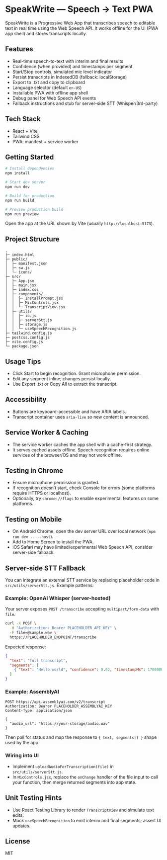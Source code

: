 # SpeakWrite — Speech → Text PWA

SpeakWrite is a Progressive Web App that transcribes speech to editable text in real time using the Web Speech API. It works offline for the UI (PWA app shell) and stores transcripts locally.

## Features
- Real-time speech-to-text with interim and final results
- Confidence (when provided) and timestamps per segment
- Start/Stop controls, simulated mic level indicator
- Persist transcripts in IndexedDB (fallback: localStorage)
- Export to .txt and copy to clipboard
- Language selector (default `en-US`)
- Installable PWA with offline app shell
- Debug panel for Web Speech API events
- Fallback instructions and stub for server-side STT (Whisper/3rd-party)

## Tech Stack
- React + Vite
- Tailwind CSS
- PWA: manifest + service worker

## Getting Started

```bash
# Install dependencies
npm install

# Start dev server
npm run dev

# Build for production
npm run build

# Preview production build
npm run preview
```

Open the app at the URL shown by Vite (usually `http://localhost:5173`).

## Project Structure

```
.
├─ index.html
├─ public/
│  ├─ manifest.json
│  ├─ sw.js
│  └─ icons/
├─ src/
│  ├─ App.jsx
│  ├─ main.jsx
│  ├─ index.css
│  ├─ components/
│  │  ├─ InstallPrompt.jsx
│  │  ├─ MicControls.jsx
│  │  └─ TranscriptView.jsx
│  ├─ utils/
│  │  ├─ io.js
│  │  ├─ serverStt.js
│  │  ├─ storage.js
│  │  └─ useSpeechRecognition.js
├─ tailwind.config.js
├─ postcss.config.js
├─ vite.config.js
└─ package.json
```

## Usage Tips
- Click Start to begin recognition. Grant microphone permission.
- Edit any segment inline; changes persist locally.
- Use Export .txt or Copy All to extract the transcript.

## Accessibility
- Buttons are keyboard-accessible and have ARIA labels.
- Transcript container uses `aria-live` so new content is announced.

## Service Worker & Caching
- The service worker caches the app shell with a cache-first strategy.
- It serves cached assets offline. Speech recognition requires online services of the browser/OS and may not work offline.

## Testing in Chrome
- Ensure microphone permission is granted.
- If recognition doesn’t start, check Console for errors (some platforms require HTTPS or localhost).
- Optionally, try `chrome://flags` to enable experimental features on some platforms.

## Testing on Mobile
- On Android Chrome, open the dev server URL over local network (`npm run dev -- --host`).
- Add to Home Screen to install the PWA.
- iOS Safari may have limited/experimental Web Speech API; consider server-side fallback.

## Server-side STT Fallback

You can integrate an external STT service by replacing placeholder code in `src/utils/serverStt.js`. Example patterns:

### Example: OpenAI Whisper (server-hosted)
Your server exposes `POST /transcribe` accepting `multipart/form-data` with `file`.

```bash
curl -X POST \
  -H "Authorization: Bearer PLACEHOLDER_API_KEY" \
  -F file=@sample.wav \
  https://PLACEHOLDER_ENDPOINT/transcribe
```

Expected response:
```json
{
  "text": "full transcript",
  "segments": [
    { "text": "Hello world", "confidence": 0.92, "timestampMs": 1700000000000 }
  ]
}
```

### Example: AssemblyAI
```
POST https://api.assemblyai.com/v2/transcript
Authorization: Bearer PLACEHOLDER_ASSEMBLYAI_KEY
Content-Type: application/json

{
  "audio_url": "https://your-storage/audio.wav"
}
```

Then poll for status and map the response to `{ text, segments[] }` shape used by the app.

### Wiring into UI
- Implement `uploadAudioForTranscription(file)` in `src/utils/serverStt.js`.
- In `MicControls.jsx`, replace the `onChange` handler of the file input to call your function, then merge returned segments into app state.

## Unit Testing Hints
- Use React Testing Library to render `TranscriptView` and simulate text edits.
- Mock `useSpeechRecognition` to emit interim and final segments; assert UI updates.

## License
MIT
